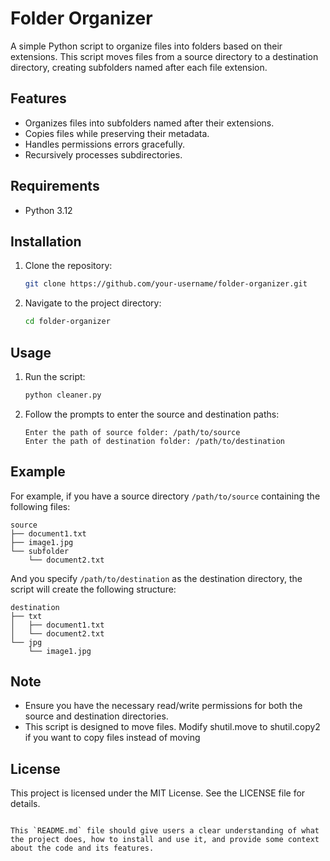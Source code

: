 # Folder Organizer

A simple Python script to organize files into folders based on their extensions. This script moves files from a source directory to a destination directory, creating subfolders named after each file extension.

## Features

- Organizes files into subfolders named after their extensions.
- Copies files while preserving their metadata.
- Handles permissions errors gracefully.
- Recursively processes subdirectories.

## Requirements

- Python 3.12

## Installation

1. Clone the repository:

    ```bash
    git clone https://github.com/your-username/folder-organizer.git
    ```

2. Navigate to the project directory:

    ```bash
    cd folder-organizer
    ```

## Usage

1. Run the script:

    ```bash
    python cleaner.py
    ```

2. Follow the prompts to enter the source and destination paths:

    ```text
    Enter the path of source folder: /path/to/source
    Enter the path of destination folder: /path/to/destination
    ```

## Example

For example, if you have a source directory `/path/to/source` containing the following files:

```text
source
├── document1.txt
├── image1.jpg
└── subfolder
    └── document2.txt
```

And you specify  `/path/to/destination` as the destination directory, the script will create the following structure:

```text
destination
├── txt
│   ├── document1.txt
│   └── document2.txt
└── jpg
    └── image1.jpg
```

## Note 

- Ensure you have the necessary read/write permissions for both the source and destination directories.
- This script is designed to move files. Modify shutil.move to shutil.copy2 if you want to copy files instead of moving


## License

This project is licensed under the MIT License. See the LICENSE file for details.

```text

This `README.md` file should give users a clear understanding of what the project does, how to install and use it, and provide some context about the code and its features.

```



